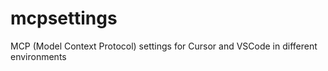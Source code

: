 # mcpsettings
MCP (Model Context Protocol) settings for Cursor and VSCode in different environments
